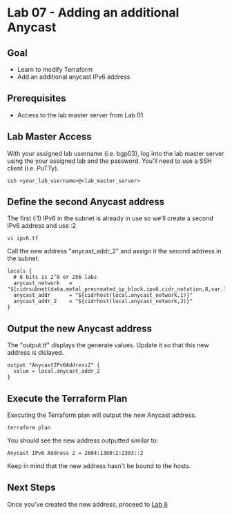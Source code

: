# Lab 07 - Adding an additional Anycast

## Goal

* Learn to modify Terraform
* Add an additional anycast IPv6 address

## Prerequisites

* Access to the lab master server from Lab 01

## Lab Master Access

With your assigned lab username (i.e. bgp03), log into the lab master server using the your assigned lab and the password. You'll need to use a SSH client (i.e. PuTTy).

```
ssh <your_lab_username>@<lab_master_server>
```

## Define the second Anycast address

The first (:1) IPv6 in the subnet is already in use so we'll create a second IPv6 address and use :2

```
vi ipv6.tf
```

Call the new address "anycast_addr_2" and assign it the second address in the subnet.

```
locals {
  # 8 bits is 2^8 or 256 labs
  anycast_network   = "${cidrsubnet(data.metal_precreated_ip_block.ipv6.cidr_notation,8,var.lab_number)}"
  anycast_addr      = "${cidrhost(local.anycast_network,1)}"
  anycast_addr_2    = "${cidrhost(local.anycast_network,2)}"
}
```

## Output the new Anycast address

The "output.tf" displays the generate values. Update it so that this new address is dislayed.

```
output "AnycastIPv6Address2" {
  value = local.anycast_addr_2
}
```

## Execute the Terraform Plan

Executing the Terraform plan will output the new Anycast address.

```
terraform plan
```

You should see the new address outputted similar to:

```
Anycast IPv6 Address 2 = 2604:1380:2:2303::2
```

Keep in mind that the new address hasn't be bound to the hosts.

## Next Steps

Once you've created the new address, proceed to [Lab 8](Lab08.md)
